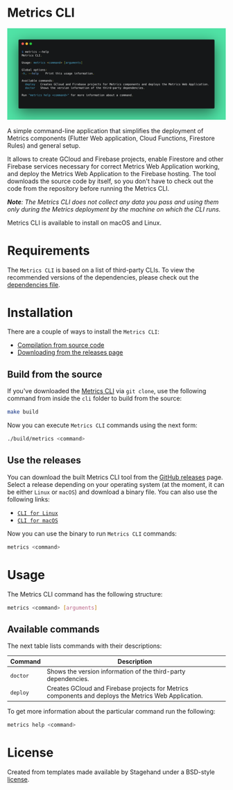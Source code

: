 # Metrics CLI

![Metrics CLI](docs/images/terminal.png)

A simple command-line application that simplifies the deployment of Metrics components (Flutter Web application, Cloud Functions, Firestore Rules) and general setup.

It allows to create GCloud and Firebase projects, enable Firestore and other Firebase services necessary for correct Metrics Web Application working, and deploy the Metrics Web Application to the Firebase hosting. The tool downloads the source code by itself, so you don't have to check out the code from the repository before running the Metrics CLI.

_**Note**: The Metrics CLI does not collect any data you pass and using them only during the Metrics deployment by the machine on which the CLI runs._

Metrics CLI is available to install on macOS and Linux.

# Requirements

The `Metrics CLI` is based on a list of third-party CLIs. To view the recommended versions of the dependencies, please check out the [dependencies file](https://github.com/platform-platform/dashboard/tree/update_metrics_cli_readme/metrics/cli/recommended_versions.yaml).

# Installation

There are a couple of ways to install the `Metrics CLI`: 

- [Compilation from source code](#build-from-the-source)
- [Downloading from the releases page](#use-the-releases)

## Build from the source

If you've downloaded the [Metrics CLI](https://github.com/platform-platform/dashboard/tree/master/metrics/cli) via `git clone`, use the following command from inside the `cli` folder to build from the source:

```bash
make build
```

Now you can execute `Metrics CLI` commands using the next form:

```bash
./build/metrics <command>
``` 

## Use the releases

You can download the built Metrics CLI tool from the [GitHub releases](https://github.com/platform-platform/monorepo/releases/tag/metrics-cli-snapshot) page. Select a release depending on your operating system (at the moment, it can be either `Linux` or `macOS`) and download a binary file. You can also use the following links:
- [`CLI for Linux`](https://github.com/platform-platform/monorepo/releases/download/metrics-cli-snapshot/metrics_cli_linux)
- [`CLI for macOS`](https://github.com/platform-platform/monorepo/releases/download/metrics-cli-snapshot/metrics_cli_macos)

Now you can use the binary to run `Metrics CLI` commands:

```bash
metrics <command>
```

# Usage

The Metrics CLI command has the following structure:

```bash
metrics <command> [arguments]
```

## Available commands

The next table lists commands with their descriptions:

| Command | Description |
| --- | --- |
| `doctor`   | Shows the version information of the third-party dependencies. |
| `deploy`   | Creates GCloud and Firebase projects for Metrics components and deploys the Metrics Web Application. |

To get more information about the particular command run the following:

```bash
metrics help <command>
```

# License

Created from templates made available by Stagehand under a BSD-style
[license](https://github.com/dart-lang/stagehand/blob/master/LICENSE).
